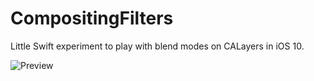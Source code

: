 # CompositingFilters
Little Swift experiment to play with blend modes on CALayers in iOS 10.

![Preview](https://github.com/arthurschiller/CompositingFilters/blob/master/blendmodes.gif?raw=true)
